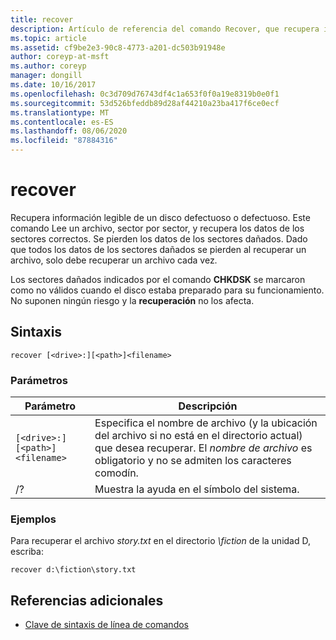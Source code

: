 ```yaml
---
title: recover
description: Artículo de referencia del comando Recover, que recupera información legible de un disco defectuoso o defectuoso.
ms.topic: article
ms.assetid: cf9be2e3-90c8-4773-a201-dc503b91948e
author: coreyp-at-msft
ms.author: coreyp
manager: dongill
ms.date: 10/16/2017
ms.openlocfilehash: 0c3d709d76743df4c1a653f0f0a19e8319b0e0f1
ms.sourcegitcommit: 53d526bfeddb89d28af44210a23ba417f6ce0ecf
ms.translationtype: MT
ms.contentlocale: es-ES
ms.lasthandoff: 08/06/2020
ms.locfileid: "87884316"
---
```

# <a name="recover"></a>recover

Recupera información legible de un disco defectuoso o defectuoso. Este comando Lee un archivo, sector por sector, y recupera los datos de los sectores correctos. Se pierden los datos de los sectores dañados. Dado que todos los datos de los sectores dañados se pierden al recuperar un archivo, solo debe recuperar un archivo cada vez.

Los sectores dañados indicados por el comando **CHKDSK** se marcaron como no válidos cuando el disco estaba preparado para su funcionamiento. No suponen ningún riesgo y la **recuperación** no los afecta.

## <a name="syntax"></a>Sintaxis

```
recover [<drive>:][<path>]<filename>
```

### <a name="parameters"></a>Parámetros

| Parámetro | Descripción |
|--|--|
| `[<drive>:][<path>]<filename>` | Especifica el nombre de archivo (y la ubicación del archivo si no está en el directorio actual) que desea recuperar. El *nombre de archivo* es obligatorio y no se admiten los caracteres comodín. |
| /? | Muestra la ayuda en el símbolo del sistema. |

### <a name="examples"></a>Ejemplos

Para recuperar el archivo *story.txt* en el directorio *\fiction* de la unidad D, escriba:

```
recover d:\fiction\story.txt
```

## <a name="additional-references"></a>Referencias adicionales

- [Clave de sintaxis de línea de comandos](command-line-syntax-key.md)
